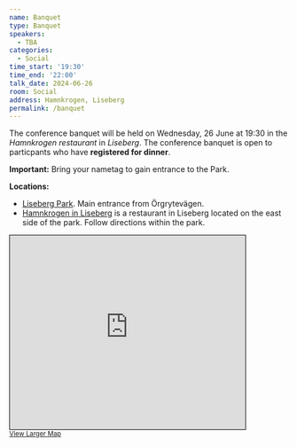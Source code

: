 ```yaml
---
name: Banquet
type: Banquet
speakers:
  - TBA
categories:
  - Social
time_start: '19:30'
time_end: '22:00'
talk_date: 2024-06-26
room: Social
address: Hamnkrogen, Liseberg
permalink: /banquet
---
```


The conference banquet will be held on Wednesday, 26 June at 19:30 in the _Hamnkrogen restaurant_ in _Liseberg_. 
The conference banquet is open to particpants who have **registered for dinner**. 

**Important:** Bring your nametag to gain entrance to the Park.

**Locations:**

- [Liseberg Park](https://www.openstreetmap.org/relation/5179991). Main entrance from Örgrytevägen.
- [Hamnkrogen in Liseberg](https://www.liseberg.se/parken/mat-dryck/hamnkrogen/) is a restaurant in Liseberg located on the east side of the park. Follow directions within the park.

<iframe width="425" height="350" src="https://www.openstreetmap.org/export/embed.html?bbox=11.985526084899904%2C57.69147658607568%2C12.003743648529055%2C57.699698679022625&amp;layer=mapnik" style="border: 1px solid black"></iframe><br/><small><a href="https://www.openstreetmap.org/#map=16/57.6956/11.9946">View Larger Map</a></small>

